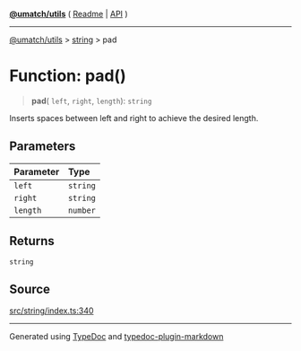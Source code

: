 [**@umatch/utils**](../../README.md) ( [Readme](../../README.md) \| [API](../../API.md) )

---

[@umatch/utils](../../API.md) > [string](../README.md) > pad

# Function: pad()

> **pad**(
> `left`,
> `right`,
> `length`): `string`

Inserts spaces between left and right to achieve the desired length.

## Parameters

| Parameter | Type     |
| :-------- | :------- |
| `left`    | `string` |
| `right`   | `string` |
| `length`  | `number` |

## Returns

`string`

## Source

[src/string/index.ts:340](https://github.com/umatch-oficial/utils/blob/106c322/src/string/index.ts#L340)

---

Generated using [TypeDoc](https://typedoc.org/) and [typedoc-plugin-markdown](https://www.npmjs.com/package/typedoc-plugin-markdown)
